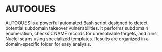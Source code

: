# AUTOOUES
AUTOOUES  is a powerful automated Bash script designed to detect potential subdomain takeover vulnerabilities. It performs subdomain enumeration, checks CNAME records for unresolvable targets, and runs Nuclei scans using specialized templates. Results are organized in a domain-specific folder for easy analysis.
